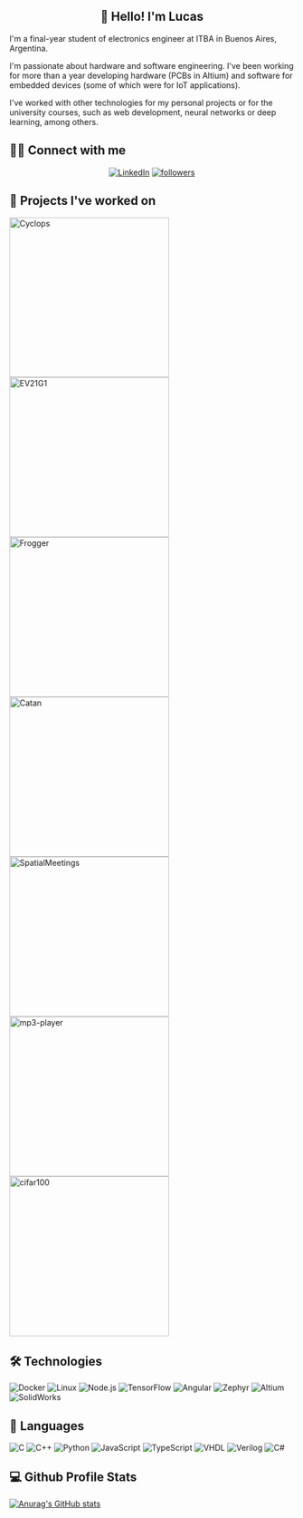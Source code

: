 <h2 align="center">👋 Hello! I'm Lucas</h2>

I'm a final-year student of electronics engineer at ITBA in Buenos Aires, Argentina. 

I'm passionate about hardware and software engineering. I've been working for more than a year developing hardware (PCBs in Altium) and software for embedded devices (some of which were for IoT applications). 

I've worked with other technologies for my personal projects or for the university courses, such as web development, neural networks or deep learning, among others.

<!-- Badges with custom icons - https://github.com/DenverCoder1/custom-icon-badges -->
## 🙋‍♂️ Connect with me 
<p align="center">
    <a href="https://www.linkedin.com/in/lucas-agust%C3%ADn-kammann-90010b157/"><img alt="LinkedIn" title="Connect on LinkedIn" src="https://img.shields.io/badge/-LinkedIn-blue?style=for-the-badge&logo=Linkedin&logoColor=white"/></a>
    <a href="https://github.com/DenverCoder1?tab=followers">
    <img alt="followers" title="Follow me on Github" src="https://custom-icon-badges.herokuapp.com/github/followers/Kammann123?color=236ad3&labelColor=1155ba&style=for-the-badge&logo=person-add&label=Follow&logoColor=white"/></a>
</p>

<!-- Using repository cards from https://github.com/anuraghazra/github-readme-stats -->
## 📕 Projects I've worked on
<p align="left">
    <a href="https://github.com/DenverCoder1/github-readme-streak-stats">
        <img width="282" src="https://github-readme-stats.vercel.app/api/pin/?username=asp-image-dsp&repo=cyclops&theme=tokyonight" alt="Cyclops">
    </a>
    <a href="https://github.com/DenverCoder1/github-readme-streak-stats">
        <img width="282" src="https://github-readme-stats.vercel.app/api/pin/?username=Kammann123&repo=ev21g1&theme=tokyonight" alt="EV21G1">
    </a>
    <a href="https://github.com/DenverCoder1/github-readme-streak-stats">
        <img width="282" src="https://github-readme-stats.vercel.app/api/pin/?username=Kammann123&repo=frogger&theme=tokyonight" alt="Frogger">
    </a>
    <a href="https://github.com/DenverCoder1/github-readme-streak-stats">
        <img width="282" src="https://github-readme-stats.vercel.app/api/pin/?username=Kammann123&repo=Catan&theme=tokyonight" alt="Catan">
    </a>
    <a href="https://github.com/DenverCoder1/github-readme-streak-stats">
        <img width="282" src="https://github-readme-stats.vercel.app/api/pin/?username=Shawarma-ASSD&repo=spatialmeetings&theme=tokyonight" alt="SpatialMeetings">
    </a>
    <a href="https://github.com/DenverCoder1/github-readme-streak-stats">
        <img width="282" src="https://github-readme-stats.vercel.app/api/pin/?username=Lab-de-microprocesadores-G1&repo=mp3-player&theme=tokyonight" alt="mp3-player">
    </a>
    <a href="https://github.com/DenverCoder1/github-readme-streak-stats">
        <img width="282" src="https://github-readme-stats.vercel.app/api/pin/?username=Kammann123&repo=cifar100&theme=tokyonight" alt="cifar100">
    </a>
</p>

## 🛠  Technologies
![Docker](https://img.shields.io/badge/-Docker-000?&logo=Docker)
![Linux](https://img.shields.io/badge/-Linux-000?&logo=Linux)
![Node.js](https://img.shields.io/badge/-Node.js-000?&logo=node.js)
![TensorFlow](https://img.shields.io/badge/-TensorFlow-000?&logo=TensorFlow)
![Angular](https://img.shields.io/badge/-Angular-000?&logo=Angular)
![Zephyr](https://img.shields.io/badge/-ZephyrRTOS-000)
![Altium](https://img.shields.io/badge/-Altium-000)
![SolidWorks](https://img.shields.io/badge/-SolidWorks-000)

## 🚀  Languages
![C](https://img.shields.io/badge/-C-000?&logo=C)
![C++](https://img.shields.io/badge/-C++-000?&logo=c%2b%2b&logoColor=00599C)
![Python](https://img.shields.io/badge/-Python-000?&logo=Python)
![JavaScript](https://img.shields.io/badge/-JavaScript-000?&logo=JavaScript)
![TypeScript](https://img.shields.io/badge/-TypeScript-000?&logo=TypeScript)
![VHDL](https://img.shields.io/badge/-VHDL-000)
![Verilog](https://img.shields.io/badge/-Verilog-000)
![C#](https://img.shields.io/badge/--000?logo=csharp)

## 💻 Github Profile Stats
[![Anurag's GitHub stats](https://github-readme-stats.vercel.app/api?username=Kammann123&theme=tokyonight)](https://github.com/anuraghazra/github-readme-stats)